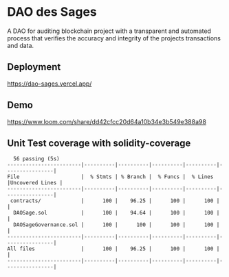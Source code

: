 # DAO des Sages

A DAO for auditing blockchain project with a transparent and automated process that verifies the accuracy and integrity of the projects transactions and data.

## Deployment
https://dao-sages.vercel.app/

## Demo
https://www.loom.com/share/dd42cfcc20d64a10b34e3b549e388a98

## Unit Test coverage with solidity-coverage
```shell
  56 passing (5s)
------------------------|----------|----------|----------|----------|----------------|
File                    |  % Stmts | % Branch |  % Funcs |  % Lines |Uncovered Lines |
------------------------|----------|----------|----------|----------|----------------|
 contracts/             |      100 |    96.25 |      100 |      100 |                |
  DAOSage.sol           |      100 |    94.64 |      100 |      100 |                |
  DAOSageGovernance.sol |      100 |      100 |      100 |      100 |                |
------------------------|----------|----------|----------|----------|----------------|
All files               |      100 |    96.25 |      100 |      100 |                |
------------------------|----------|----------|----------|----------|----------------|
```
